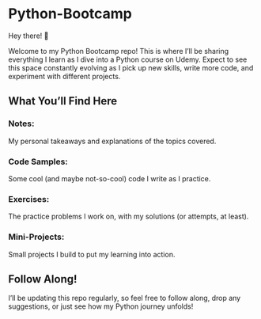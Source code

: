 # Python-Bootcamp
Hey there! 👋

Welcome to my Python Bootcamp repo! This is where I’ll be sharing everything I learn as I dive into a Python course on Udemy. Expect to see this space constantly evolving as I pick up new skills, write more code, and experiment with different projects.

## What You’ll Find Here

### Notes:
My personal takeaways and explanations of the topics covered.

### Code Samples: 
Some cool (and maybe not-so-cool) code I write as I practice.

### Exercises: 
The practice problems I work on, with my solutions (or attempts, at least).

### Mini-Projects: 
Small projects I build to put my learning into action.

## Follow Along!

I’ll be updating this repo regularly, so feel free to follow along, drop any suggestions, or just see how my Python journey unfolds!

